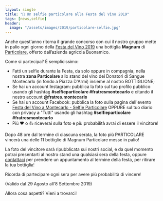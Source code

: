 ```yaml
---
layout: single
title: "🍾 Un selfie particolare alla Festa del Vino 2019"
tags: [news,selfie]
header:
  image: "/assets/images/2019/particolare-selfie.jpg"
---
```


Anche quest'anno ritorna il grande concorso con cui il nostro gruppo mette in
palio ogni giorno della [Festa del Vino 2019](https://www.comune.montecarlo.lu.it/home/news-eventi/eventi/Anno-2019/Festa-del-Vino-2019.html) una bottiglia **Magnum** di
[Particolare](http://www.buonamico.it/i_vini/particolare-brut/), offerto
dall’azienda agricola Buonamico.

Come si partecipa? È semplicissimo:

* Fatti un selfie durante la Festa, da solo oppure in compagnia, nella nostra
  **zona Particolare** allo stand del vino dei Donatori di Sangue Montecarlo (in
  fondo a Piazza D'Armi) insieme al nostro BOTTIGLIONE;
* Se hai un account Instagram: pubblica la foto sul tuo profilo pubblico usando
  gli hashtag **#selfieparticolare #fratresmontecarlo** e citando il nostro account
  **@fratres.montecarlo**
* Se hai un account Facebook: pubblica la foto sulla pagina dell'evento [Festa
  del Vino a Montecarlo - Selfie Particolare](https://www.facebook.com/events/351421862401310)
  OPPURE sul tuo diario con privacy a "Tutti"
  usando gli hashtag **#selfieparticolare #fratresmontecarlo**
* Più ❤️ o 👍 riceverai sulla foto e più probabilità avrai di essere il
  vincitore!

Dopo 48 ore dal termine di ciascuna serata, la foto più PARTICOLARE vincerà una
delle 11 bottiglie di Magnum Particolare messe in palio!

La foto del vincitore sarà ripubblicata sui nostri social, e da quel momento
potrai presentarti al nostro stand una qualsiasi sera della festa, oppure
[contattaci](/contatti/) per prendere un appuntamento al termine della festa,
per ritirare la tua bottiglia!

Ricorda di partecipare ogni sera per avere più probabilità di vincere!

(Valido dal 29 Agosto all'8 Settembre 2019)

Allora cosa aspetti? Vieni a trovarci!
